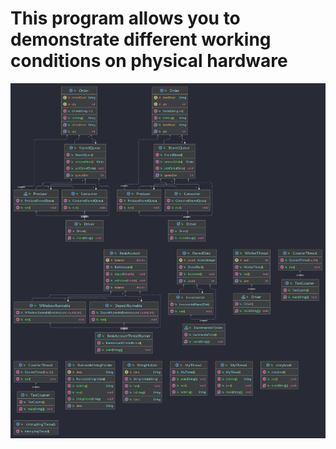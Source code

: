 <h1>This program allows you to demonstrate different working conditions on physical hardware </h1>

<img src="CPM.png">
